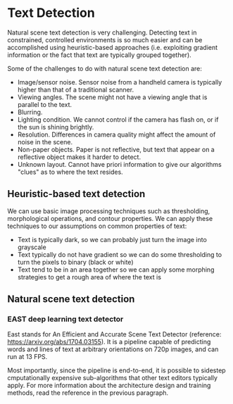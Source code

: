 # Text Detection

Natural scene text detection is very challenging. Detecting text in constrained, controlled environments is so much easier and can be accomplished using heuristic-based approaches (i.e. exploiting gradient information or the fact that text are typically grouped together).

Some of the challenges to do with natural scene text detection are:

- Image/sensor noise. Sensor noise from a handheld camera is typically higher than that of a traditional scanner.
- Viewing angles. The scene might not have a viewing angle that is parallel to the text.
- Blurring.
- Lighting condition. We cannot control if the camera has flash on, or if the sun is shining brightly.
- Resolution. Differences in camera quality might affect the amount of noise in the scene.
- Non-paper objects. Paper is not reflective, but text that appear on a reflective object makes it harder to detect.
- Unknown layout. Cannot have priori information to give our algorithms "clues" as to where the text resides.

## Heuristic-based text detection

We can use basic image processing techniques such as thresholding, morphological operations, and contour properties. We can apply these techniques to our assumptions on common properties of text:

- Text is typically dark, so we can probably just turn the image into grayscale
- Text typically do not have gradient so we can do some thresholding to turn the pixels to binary (black or white)
- Text tend to be in an area together so we can apply some morphing strategies to get a rough area of where the text is

## Natural scene text detection

### EAST deep learning text detector

East stands for An Efficient and Accurate Scene Text Detector (reference: https://arxiv.org/abs/1704.03155). It is a pipeline capable of predicting words and lines of text at arbitrary orientations on 720p images, and can run at 13 FPS.

Most importantly, since the pipeline is end-to-end, it is possible to sidestep cmputationally expensive sub-algorithms that other text editors typically apply. For more information about the architecture design and training methods, read the reference in the previous paragraph.
